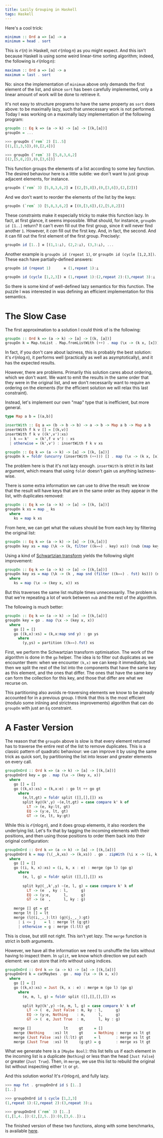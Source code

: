 ```yaml
---
title: Lazily Grouping in Haskell
tags: Haskell
---
```


Here's a cool trick:

```haskell
minimum :: Ord a => [a] -> a
minimum = head . sort
```

This is $\mathcal{O}(n)$ in Haskell, not $\mathcal{O}(n \log n)$ as you might
expect.
And this isn't because Haskell is using some weird linear-time sorting
algorithm; indeed, the following is $\mathcal{O}(n \log n)$:

```haskell
maximum :: Ord a => [a] -> a
maximum = last . sort
```

No: since the implementation of `minimum` above only demands the first element
of the list, and since `sort` has been carefully implemented, only a linear
amount of work will be done to retrieve it.

It's not easy to structure programs to have the same property as `sort` does
above: to be maximally lazy, such that unnecessary work is not performed.
Today I was working on a maximally lazy implementation of the following program:

```haskell
groupOn :: Eq k => (a -> k) -> [a] -> [(k,[a])]
groupOn = ...

>>> groupOn (`rem` 2) [1..5]
[(1,[1,3,5]),(0,[2,4])]

>>> groupOn (`rem` 3) [5,8,3,6,2]
[(2,[5,8,2]),(0,[3,6])]
```

This function groups the elements of a list according to some key function.
The desired behaviour here is a little subtle: we don't want to just group
adjacent elements, for instance.

```haskell
groupOn (`rem` 3) [5,8,3,6,2] ≢ [(2,[5,8]),(0,[3,6]),(2,[2])]
```

And we don't want to reorder the elements of the list by the keys:

```haskell
groupOn (`rem` 3) [5,8,3,6,2] ≢ [(0,[3,6]),(2,[5,8,2])]
```

These constraints make it especially tricky to make this function lazy.
In fact, at first glance, it seems impossible.
What should, for instance, `groupOn id [1..]` return?
It can't even fill out the first group, since it will never find another `1`.
However, it *can* fill out the first key.
And, in fact, the second.
And it can fill out the first element of the first group.
Precisely:

```haskell
groupOn id [1..] ≡ [(1,1:⊥), (2,2:⊥), (3,3:⊥), ...
```

Another example is `groupOn id (repeat 1)`, or `groupOn id (cycle [1,2,3])`.
These each have partially-defined answers:

```haskell
groupOn id (repeat 1)      ≡ (1,repeat 1):⊥

groupOn id (cycle [1,2,3]) ≡ (1,repeat 1):(2,repeat 2):(3,repeat 3):⊥
```

So there is some kind of well-defined lazy semantics for this function.
The puzzle I was interested in was defining an efficient implementation for this
semantics.

# The Slow Case

The first approximation to a solution I could think of is the following:

```haskell
groupOn :: Ord k => (a -> k) -> [a] -> [(k, [a])]
groupOn k = Map.toList . Map.fromListWith (++) . map (\x -> (k x, [x]))
```

In fact, if you don't care about laziness, this is probably the best solution:
it's $\mathcal{O}(n \log n)$, it performs well (practically as well as
asymptotically), and it has the expected results.

However, there are problems.
Primarily this solution cares about ordering, which we don't want.
We want to emit the results in the same order that they were in the original
list, and we don't necessarily want to require an ordering on the elements (for
the efficient solution we will relax this last constraint).

Instead, let's implement our own "map" type that is inefficient, but more
general.

```haskell
type Map a b = [(a,b)]

insertWith :: Eq a => (b -> b -> b) -> a -> b -> Map a b -> Map a b
insertWith f k v [] = [(k,v)]
insertWith f k v ((k',v'):xs)
  | k == k'   = (k',f v v') : xs
  | otherwise = (k',v') : insertWith f k v xs

groupOn :: Eq k => (a -> k) -> [a] -> [(k, [a])]
groupOn k = foldr (uncurry (insertWith (++))) [] . map (\x -> (k x, [x]))
```

The problem here is that it's not lazy enough.
`insertWith` is strict in its last argument, which means that using `foldr`
doesn't gain us anything laziness-wise.

There is some extra information we can use to drive the result: we know that the
result will have keys that are in the same order as they appear in the list,
with duplicates removed:

```haskell
groupOn :: Eq k => (a -> k) -> [a] -> [(k, [a])]
groupOn k xs = map _ ks
  where
    ks = map k xs
```

From here, we can get what the values should be from each key by filtering the
original list:

```haskell
groupOn :: Eq k => (a -> k) -> [a] -> [(k,[a])]
groupOn key xs = map (\k -> (k, filter ((k==) . key) xs)) (nub (map key xs))
```

Using a kind of [Schwartzian
transform](https://en.wikipedia.org/wiki/Schwartzian_transform) yields the
following slight improvement: 

```haskell
groupOn :: Eq k => (a -> k) -> [a] -> [(k,[a])]
groupOn key xs = map (\k -> (k , map snd (filter ((k==) . fst) ks))) (nub (map fst ks))
  where
    ks = map (\x -> (key x, x)) xs
```

But this traverses the same list multiple times unnecessarily.
The problem is that we're repeating a lot of work between `nub` and the rest of the algorithm.

The following is much better:

```haskell
groupOn :: Eq k => (a -> k) -> [a] -> [(k,[a])]
groupOn key = go . map (\x -> (key x, x)) 
  where
    go [] = []
    go ((k,x):xs) = (k,x:map snd y) : go ys
      where
        (y,ys) = partition ((k==).fst) xs
```

First, we perform the Schwartzian transform optimisation.
The work of the algorithm is done in the `go` helper.
The idea is to filter out duplicates as we encounter them: when we encounter
`(k,x)` we can keep it immediately, but then we split the rest of the list into
the components that have the same key as this element, and the ones that differ.
The ones that have the same key can form the collection for this key, and those
that differ are what we recurse on.

This partitioning also avoids re-traversing elements we know to be already
accounted for in a previous group.
I think that this is the most efficient (modulo some inlining and strictness
improvements) algorithm that can do `groupOn` with just an `Eq` constraint.

# A Faster Version

The reason that the `groupOn` above is slow is that every element returned has to
traverse the entire rest of the list to remove duplicates.
This is a classic pattern of quadratic behaviour: we can improve it by using the
same trick as quick sort, by partitioning the list into lesser and greater
elements on every call.

```haskell
groupOnOrd :: Ord k => (a -> k) -> [a] -> [(k,[a])]
groupOnOrd key = go . map (\x -> (key x, x)) 
  where
    go [] = []
    go ((k,x):xs) = (k,x:e) : go lt ++ go gt
      where
        (e,lt,gt) = foldr split ([],[],[]) xs
        split ky@(k',y) ~(e,lt,gt) = case compare k' k of
          LT -> (e, ky:lt, gt)
          EQ -> (y:e, lt, gt)
          GT -> (e, lt, ky:gt)
```

While this is $\mathcal{O}(n \log n)$, and it does group elements, it also
reorders the underlying list.
Let's fix that by tagging the incoming elements with their positions, and then
using those positions to order them back into their original configuration:

```haskell
groupOnOrd :: Ord k => (a -> k) -> [a] -> [(k,[a])]
groupOnOrd k = map (\(_,k,xs) -> (k,xs)) . go . zipWith (\i x -> (i, k x, x)) [0..]
  where
    go [] = []
    go ((i, k, x):xs) = (i, k, x : e) : merge (go l) (go g)
      where 
        (e, l, g) = foldr split ([],[],[]) xs
        
        split ky@(_,k',y) ~(e, l, g) = case compare k' k of
          LT -> (e  , ky : l,      g)
          EQ -> (y:e,      l,      g)
          GT -> (e  ,      l, ky : g)
          
    merge [] gt = gt
    merge lt [] = lt
    merge (l@(i,_,_):lt) (g@(j,_,_):gt)
      | i <= j    = l : merge lt (g:gt)
      | otherwise = g : merge (l:lt) gt
```

This is close, but still not right.
This isn't yet *lazy*.
The `merge` function is strict in both arguments.

However, we have all the information we need to unshuffle the lists without
having to inspect them.
In `split`, we know which direction we put each element: we can store that info
without using indices.

```haskell
groupOnOrd :: Ord k => (a -> k) -> [a] -> [(k,[a])]
groupOnOrd k = catMaybes . go . map (\x -> (k x, x))
  where
    go [] = []
    go ((k,x):xs) = Just (k, x : e) : merge m (go l) (go g)
      where 
        (e, m, l, g) = foldr split ([],[],[],[]) xs
        
        split ky@(k',y) ~(e, m, l, g) = case compare k' k of
          LT -> (  e, Just False : m, ky : l,      g)
          EQ -> (y:e, Nothing    : m,      l,      g)
          GT -> (  e, Just True  : m,      l, ky : g)
          
    merge []               lt     gt     = []
    merge (Nothing    :xs) lt     gt     = Nothing : merge xs lt gt
    merge (Just False :xs) (l:lt) gt     = l       : merge xs lt gt
    merge (Just True  :xs) lt     (g:gt) = g       : merge xs lt gt
```

What we generate here is a `[Maybe Bool]`: this list tells us if each element in
the incoming list is a duplicate (`Nothing`) or less than the head (`Just
False`) or greater (`Just True`).
Then, in `merge`, we use this list to rebuild the original list without
inspecting either `lt` or `gt`.

And this solution works!
It's $\mathcal{O}(n \log n)$, and fully lazy.

```haskell
>>> map fst . groupOnOrd id $ [1..]
[1..]

>>> groupOnOrd id $ cycle [1,2,3]
(1,repeat 1):(2,repeat 2):(3,repeat 3):⊥

>>> groupOnOrd (`rem` 3) [1..]
(1,[1,4..]):(2,[2,5..]):(0,[3,6..]):⊥
```

The finished version of these two functions, along with some benchmarks, is
available
[here](https://gist.github.com/oisdk/0822477aaced58a5ba937c3d11c19639).
